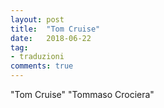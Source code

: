 ```yaml
---
layout: post
title:  "Tom Cruise"
date:   2018-06-22
tag:
- traduzioni
comments: true
---
```


"Tom Cruise" <i class="fa fa-chevron-right"></i> "Tommaso Crociera"

